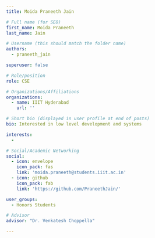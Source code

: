 ```yaml
---
title: Moida Praneeth Jain

# Full name (for SEO)
first_name: Moida Praneeth
last_name: Jain

# Username (this should match the folder name)
authors:
  - praneeth_jain

superuser: false

# Role/position
role: CSE

# Organizations/Affiliations
organizations:
  - name: IIIT Hyderabad
    url: ''

# Short bio (displayed in user profile at end of posts)
bio: Interested in low level development and systems

interests:
  - 

# Social/Academic Networking
social:
  - icon: envelope
    icon_pack: fas
    link: 'moida.praneeth@students.iiit.ac.in'
  - icon: github
    icon_pack: fab
    link: 'https://github.com/PraneethJain/'

user_groups:
  - Honors Students

# Advisor
advisor: "Dr. Venkatesh Choppella"

---
```




